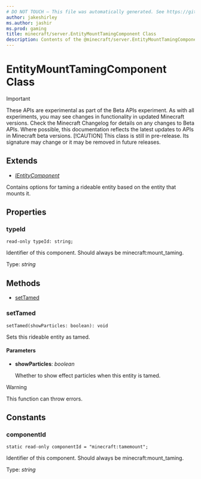 ```yaml
---
# DO NOT TOUCH — This file was automatically generated. See https://github.com/mojang/minecraftapidocsgenerator to modify descriptions, examples, etc.
author: jakeshirley
ms.author: jashir
ms.prod: gaming
title: minecraft/server.EntityMountTamingComponent Class
description: Contents of the @minecraft/server.EntityMountTamingComponent class.
---
```

# EntityMountTamingComponent Class
>[!IMPORTANT]
>These APIs are experimental as part of the Beta APIs experiment. As with all experiments, you may see changes in functionality in updated Minecraft versions. Check the Minecraft Changelog for details on any changes to Beta APIs. Where possible, this documentation reflects the latest updates to APIs in Minecraft beta versions.
> [!CAUTION]
> This class is still in pre-release.  Its signature may change or it may be removed in future releases.

## Extends
- [*IEntityComponent*](IEntityComponent.md)

Contains options for taming a rideable entity based on the entity that mounts it.

## Properties

### **typeId**
`read-only typeId: string;`

Identifier of this component. Should always be minecraft:mount_taming.

Type: *string*

## Methods
- [setTamed](#settamed)

### **setTamed**
`
setTamed(showParticles: boolean): void
`

Sets this rideable entity as tamed.

#### **Parameters**
- **showParticles**: *boolean*
  
  Whether to show effect particles when this entity is tamed.

> [!WARNING]
> This function can throw errors.

## Constants

### **componentId**
`static read-only componentId = "minecraft:tamemount";`

Identifier of this component. Should always be minecraft:mount_taming.

Type: *string*
